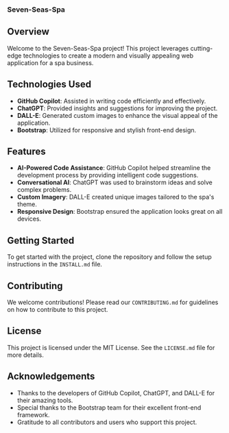 ### Seven-Seas-Spa
## Overview

Welcome to the Seven-Seas-Spa project! This project leverages cutting-edge technologies to create a modern and visually appealing web application for a spa business.

## Technologies Used

- **GitHub Copilot**: Assisted in writing code efficiently and effectively.
- **ChatGPT**: Provided insights and suggestions for improving the project.
- **DALL-E**: Generated custom images to enhance the visual appeal of the application.
- **Bootstrap**: Utilized for responsive and stylish front-end design.

## Features

- **AI-Powered Code Assistance**: GitHub Copilot helped streamline the development process by providing intelligent code suggestions.
- **Conversational AI**: ChatGPT was used to brainstorm ideas and solve complex problems.
- **Custom Imagery**: DALL-E created unique images tailored to the spa's theme.
- **Responsive Design**: Bootstrap ensured the application looks great on all devices.

## Getting Started

To get started with the project, clone the repository and follow the setup instructions in the `INSTALL.md` file.

## Contributing

We welcome contributions! Please read our `CONTRIBUTING.md` for guidelines on how to contribute to this project.

## License

This project is licensed under the MIT License. See the `LICENSE.md` file for more details.

## Acknowledgements

- Thanks to the developers of GitHub Copilot, ChatGPT, and DALL-E for their amazing tools.
- Special thanks to the Bootstrap team for their excellent front-end framework.
- Gratitude to all contributors and users who support this project.